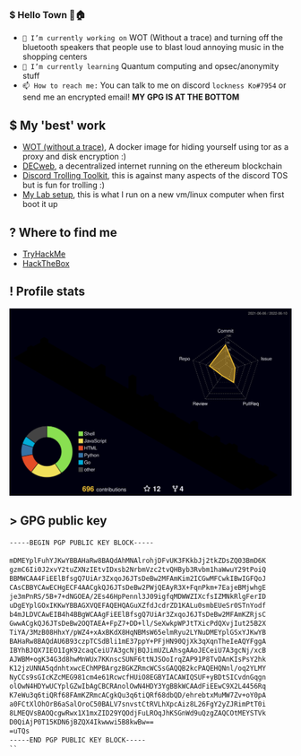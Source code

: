 ### $ Hello Town 👋🏠

<!--
**lockness-Ko/lockness-Ko** is a ✨ _special_ ✨ repository because its `README.md` (this file) appears on your GitHub profile.

Here are some ideas to get you started:

- 🔭 I’m currently working on ...
- 🌱 I’m currently learning ...
- 👯 I’m looking to collaborate on ...
- 🤔 I’m looking for help with ...
- 💬 Ask me about ...
- 📫 How to reach me: ...
- 😄 Pronouns: ...
- ⚡ Fun fact: ...
-->

- `🔭 I’m currently working on` WOT (Without a trace) and turning off the bluetooth speakers that people use to blast loud annoying music in the shopping centers
- `🌱 I’m currently learning` Quantum computing and opsec/anonymity stuff
- `📫 How to reach me:` You can talk to me on discord `lockness Ko#7954` or send me an encrypted email! **MY GPG IS AT THE BOTTOM**

## $ My 'best' work
 - [WOT (without a trace)](https://github.com/lockness-Ko/wot), A docker image for hiding yourself using tor as a proxy and disk encryption :)
 - [DECweb](https://github.com/lockness-Ko/DECweb), a decentralized internet running on the ethereum blockchain
 - [Discord Trolling Toolkit](https://github.com/lockness-Ko/troll_toolkit), this is against many aspects of the discord TOS but is fun for trolling :)
 - [My Lab setup](https://github.com/lockness-Ko/my-lab), this is what I run on a new vm/linux computer when first boot it up

## ? Where to find me
 - [TryHackMe](https://tryhackme.com/p/fl0wb1t)
 - [HackTheBox](https://app.hackthebox.eu/users/335400)

## ! Profile stats

[![](https://raw.githubusercontent.com/lockness-Ko/lockness-Ko/main/profile-3d-contrib/profile-night-rainbow.svg)](https://github.com/yoshi389111/github-profile-3d-contrib)

## > GPG public key

```gpg
-----BEGIN PGP PUBLIC KEY BLOCK-----

mDMEYplFuhYJKwYBBAHaRw8BAQdAhMNAlrohjDFvUK3FKkbJj2tkZDsZQ03BmD6K
gzmC6Ii0J2xvY2tuZXNzIEtvIDxsb2NrbmVzc2tvQHByb3Rvbm1haWwuY29tPoiQ
BBMWCAA4FiEElBfsgQ7UiAr3ZxqoJ6JTsDeBw2MFAmKim2ICGwMFCwkIBwIGFQoJ
CAsCBBYCAwECHgECF4AACgkQJ6JTsDeBw2PWjQEAyR3X+FqnPkm+7EajeBMjwhgE
je3mPnRS/5B+7+dNGOEA/2Es46HpPennl3J09igfqMDWWZIXcfsIZMNkRlgFerID
uDgEYplGOxIKKwYBBAGXVQEFAQEHQAGuXZfdJcdrZD1KALu0smbEUeSr0STnYodf
b4mJLDVCAwEIB4h4BBgWCAAgFiEElBfsgQ7UiAr3ZxqoJ6JTsDeBw2MFAmKZRjsC
GwwACgkQJ6JTsDeBw2OQTAEA+FpZ7+DD+ll/SeXwkpWPJtTXicPdQXvjIut25B2X
TiYA/3MzB08HhxY/pWZ4+xAxBKdX8HqNBMsW65elmRyu2LYNuDMEYplGSxYJKwYB
BAHaRw8BAQdAU6B93czpTCSdBli1mE37ppY+PFjHN90QjXk3qXqnTheIeAQYFggA
IBYhBJQX7IEO1IgK92caqCeiU7A3gcNjBQJimUZLAhsgAAoJECeiU7A3gcNj/xcB
AJWBM+ogK34G3d8hwMnWUx7KKnscSUNF6ttNJSOoIrqZAP91P8TvDAnKIsPsY2hk
K12jzUNNA5qdnhtxwcEChMPBArgzBGKZRmcWCSsGAQQB2kcPAQEHQNnl/oq2YLMY
NyCCs9sGIcKZcMEG981cm4e61RcwcfHUiO8EGBYIACAWIQSUF+yBDtSICvdnGqgn
olOwN4HDYwUCYplGZwIbAgCBCRAnolOwN4HDY3YgBBkWCAAdFiEEwC9X2L4456Rq
K7eWu3q6tiQRf68FAmKZRmcACgkQu3q6tiQRf68dbQD/ehrebtxMuMW7Zv+oY0pA
a0FCtXlOhOrB6aSalOroC50BALV7snvstCtRVLhXpcAiz8L26FgY2yZJRimPtT0i
8LMEQVsBAOQcgwRwx1X1mxZID29YQOdjFuLROqJhKSGnWd9uQzgZAQCOtMEYSTVk
D0QiAjP0T15KDN6jBZQX4Ikwwwi5B8kwBw==
=uTQs
-----END PGP PUBLIC KEY BLOCK-----
``
